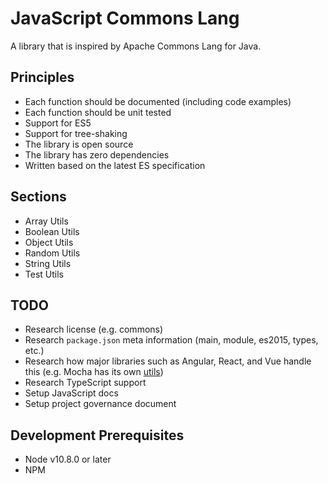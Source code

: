 # JavaScript Commons Lang

A library that is inspired by Apache Commons Lang for Java.

## Principles

- Each function should be documented (including code examples)
- Each function should be unit tested
- Support for ES5
- Support for tree-shaking
- The library is open source
- The library has zero dependencies
- Written based on the latest ES specification

## Sections

- Array Utils
- Boolean Utils
- Object Utils
- Random Utils
- String Utils
- Test Utils

## TODO

- Research license (e.g. commons)
- Research `package.json` meta information (main, module, es2015, types, etc.)
- Research how major libraries such as Angular, React, and Vue handle this (e.g. Mocha has its own [utils](https://github.com/mochajs/mocha/blob/master/lib/utils.js#L52))
- Research TypeScript support
- Setup JavaScript docs
- Setup project governance document

## Development Prerequisites

- Node v10.8.0 or later
- NPM
